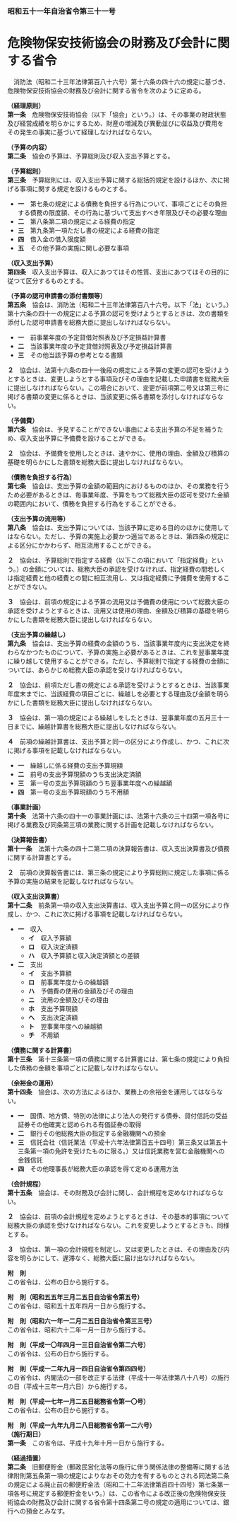### 昭和五十一年自治省令第三十一号  
# 危険物保安技術協会の財務及び会計に関する省令  
　消防法（昭和二十三年法律第百八十六号）第十六条の四十六の規定に基づき、危険物保安技術協会の財務及び会計に関する省令を次のように定める。  
  
**（経理原則）**  
**第一条**　危険物保安技術協会（以下「協会」という。）は、その事業の財政状態及び経営成績を明らかにするため、財産の増減及び異動並びに収益及び費用をその発生の事実に基づいて経理しなければならない。  
  
**（予算の内容）**  
**第二条**　協会の予算は、予算総則及び収入支出予算とする。  
  
**（予算総則）**  
**第三条**　予算総則には、収入支出予算に関する総括的規定を設けるほか、次に掲げる事項に関する規定を設けるものとする。  
* **一**　第七条の規定による債務を負担する行為について、事項ごとにその負担する債務の限度額、その行為に基づいて支出すべき年限及びその必要な理由  
* **二**　第八条第二項の規定による経費の指定  
* **三**　第九条第一項ただし書の規定による経費の指定  
* **四**　借入金の借入限度額  
* **五**　その他予算の実施に関し必要な事項  
  
**（収入支出予算）**  
**第四条**　収入支出予算は、収入にあつてはその性質、支出にあつてはその目的に従つて区分するものとする。  
  
**（予算の認可申請書の添付書類等）**  
**第五条**　協会は、消防法（昭和二十三年法律第百八十六号。以下「法」という。）第十六条の四十一の規定による予算の認可を受けようとするときは、次の書類を添付した認可申請書を総務大臣に提出しなければならない。  
* **一**　前事業年度の予定貸借対照表及び予定損益計算書  
* **二**　当該事業年度の予定貸借対照表及び予定損益計算書  
* **三**　その他当該予算の参考となる書類  
  
**２**　協会は、法第十六条の四十一後段の規定による予算の変更の認可を受けようとするときは、変更しようとする事項及びその理由を記載した申請書を総務大臣に提出しなければならない。この場合において、変更が前項第二号又は第三号に掲げる書類の変更に係るときは、当該変更に係る書類を添付しなければならない。  
  
**（予備費）**  
**第六条**　協会は、予見することができない事由による支出予算の不足を補うため、収入支出予算に予備費を設けることができる。  
  
**２**　協会は、予備費を使用したときは、速やかに、使用の理由、金額及び積算の基礎を明らかにした書類を総務大臣に提出しなければならない。  
  
**（債務を負担する行為）**  
**第七条**　協会は、支出予算の金額の範囲内におけるもののほか、その業務を行うため必要があるときは、毎事業年度、予算をもつて総務大臣の認可を受けた金額の範囲内において、債務を負担する行為をすることができる。  
  
**（支出予算の流用等）**  
**第八条**　協会は、支出予算については、当該予算に定める目的のほかに使用してはならない。ただし、予算の実施上必要かつ適当であるときは、第四条の規定による区分にかかわらず、相互流用することができる。  
  
**２**　協会は、予算総則で指定する経費（以下この項において「指定経費」という。）の金額については、総務大臣の承認を受けなければ、指定経費の間若しくは指定経費と他の経費との間に相互流用し、又は指定経費に予備費を使用することができない。  
  
**３**　協会は、前項の規定による予算の流用又は予備費の使用について総務大臣の承認を受けようとするときは、流用又は使用の理由、金額及び積算の基礎を明らかにした書類を総務大臣に提出しなければならない。  
  
**（支出予算の繰越し）**  
**第九条**　協会は、支出予算の経費の金額のうち、当該事業年度内に支出決定を終わらなかつたものについて、予算の実施上必要があるときは、これを翌事業年度に繰り越して使用することができる。ただし、予算総則で指定する経費の金額については、あらかじめ総務大臣の承認を受けなければならない。  
  
**２**　協会は、前項ただし書の規定による承認を受けようとするときは、当該事業年度末までに、当該経費の項目ごとに、繰越しを必要とする理由及び金額を明らかにした書類を総務大臣に提出しなければならない。  
  
**３**　協会は、第一項の規定による繰越しをしたときは、翌事業年度の五月三十一日までに、繰越計算書を総務大臣に提出しなければならない。  
  
**４**　前項の繰越計算書は、支出予算と同一の区分により作成し、かつ、これに次に掲げる事項を記載しなければならない。  
* **一**　繰越しに係る経費の支出予算現額  
* **二**　前号の支出予算現額のうち支出決定済額  
* **三**　第一号の支出予算現額のうち翌事業年度への繰越額  
* **四**　第一号の支出予算現額のうち不用額  
  
**（事業計画）**  
**第十条**　法第十六条の四十一の事業計画には、法第十六条の三十四第一項各号に掲げる業務及び同条第三項の業務に関する計画を記載しなければならない。  
  
**（決算報告書）**  
**第十一条**　法第十六条の四十二第二項の決算報告書は、収入支出決算書及び債務に関する計算書とする。  
  
**２**　前項の決算報告書には、第三条の規定により予算総則に規定した事項に係る予算の実施の結果を記載しなければならない。  
  
**（収入支出決算書）**  
**第十二条**　前条第一項の収入支出決算書は、収入支出予算と同一の区分により作成し、かつ、これに次に掲げる事項を記載しなければならない。  
* **一**　収入  
	* **イ**　収入予算額  
	* **ロ**　収入決定済額  
	* **ハ**　収入予算額と収入決定済額との差額  
* **二**　支出  
	* **イ**　支出予算額  
	* **ロ**　前事業年度からの繰越額  
	* **ハ**　予備費の使用の金額及びその理由  
	* **ニ**　流用の金額及びその理由  
	* **ホ**　支出予算現額  
	* **ヘ**　支出決定済額  
	* **ト**　翌事業年度への繰越額  
	* **チ**　不用額  
  
**（債務に関する計算書）**  
**第十三条**　第十三条第一項の債務に関する計算書には、第七条の規定により負担した債務の金額を事項ごとに記載しなければならない。  
  
**（余裕金の運用）**  
**第十四条**　協会は、次の方法によるほか、業務上の余裕金を運用してはならない。  
* **一**　国債、地方債、特別の法律により法人の発行する債券、貸付信託の受益証券その他確実と認められる有価証券の取得  
* **二**　銀行その他総務大臣の指定する金融機関への預金  
* **三**　信託会社（信託業法（平成十六年法律第百五十四号）第三条又は第五十三条第一項の免許を受けたものに限る。）又は信託業務を営む金融機関への金銭信託  
* **四**　その他理事長が総務大臣の承認を得て定める運用方法  
  
**（会計規程）**  
**第十五条**　協会は、その財務及び会計に関し、会計規程を定めなければならない。  
  
**２**　協会は、前項の会計規程を定めようとするときは、その基本的事項について総務大臣の承認を受けなければならない。これを変更しようとするときも、同様とする。  
  
**３**　協会は、第一項の会計規程を制定し、又は変更したときは、その理由及び内容を明らかにして、遅滞なく、総務大臣に届け出なければならない。  
  
**附　則**  
この省令は、公布の日から施行する。  
  
**附　則（昭和五五年三月二五日自治省令第五号）**  
この省令は、昭和五十五年四月一日から施行する。  
  
**附　則（昭和六一年一二月二五日自治省令第三三号）**  
この省令は、昭和六十二年一月一日から施行する。  
  
**附　則（平成一〇年四月一三日自治省令第二六号）**  
この省令は、公布の日から施行する。  
  
**附　則（平成一二年九月一四日自治省令第四四号）**  
この省令は、内閣法の一部を改正する法律（平成十一年法律第八十八号）の施行の日（平成十三年一月六日）から施行する。  
  
**附　則（平成一七年一月二五日総務省令第一〇号）**  
この省令は、公布の日から施行する。  
  
**附　則（平成一九年九月二八日総務省令第一二六号）**  
**（施行期日）**  
**第一条**　この省令は、平成十九年十月一日から施行する。  
  
**（経過措置）**  
**第二条**　旧郵便貯金（郵政民営化法等の施行に伴う関係法律の整備等に関する法律附則第五条第一項の規定によりなおその効力を有するものとされる同法第二条の規定による廃止前の郵便貯金法（昭和二十二年法律第百四十四号）第七条第一項各号に規定する郵便貯金をいう。）は、この省令による改正後の危険物保安技術協会の財務及び会計に関する省令第十四条第二号の規定の適用については、銀行への預金とみなす。  
  
